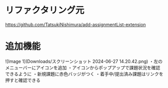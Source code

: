 # リファクタリング元
https://github.com/TatsukiNishimura/add-assignmentList-extension


# 追加機能
![Image 1](Downloads/スクリーンショット 2024-06-27 14.20.42.png)
・左のメニューバーにアイコンを追加
・アイコンからポップアップで課題状況を確認できるように
・新規課題に赤色バッジがつく
・着手中/提出済み課題はリンクを押すと確認できる